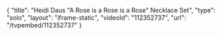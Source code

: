 {
    "title": "Heidi Daus \"A Rose is a Rose is a Rose\" Necklace Set",
    "type": "solo",
    "layout": "iframe-static",
    "videoId": "112352737",
    "url": "\/tvpembed\/112352737"
}